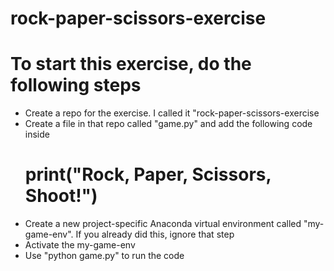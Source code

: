 # rock-paper-scissors-exercise

# To start this exercise, do the following steps

+ Create a repo for the exercise. I called it "rock-paper-scissors-exercise
+ Create a file in that repo called "game.py" and add the following code inside
    # print("Rock, Paper, Scissors, Shoot!")
+ Create a new project-specific Anaconda virtual environment called "my-game-env". If you already did this, ignore that step
+ Activate the my-game-env
+ Use "python game.py" to run the code